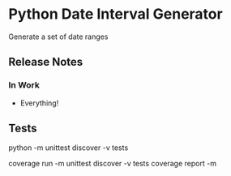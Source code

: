 # Python Date Interval Generator
Generate a set of date ranges

## Release Notes

### In Work

* Everything!

## Tests

python -m unittest discover -v tests

coverage run -m unittest discover -v tests
coverage report -m
